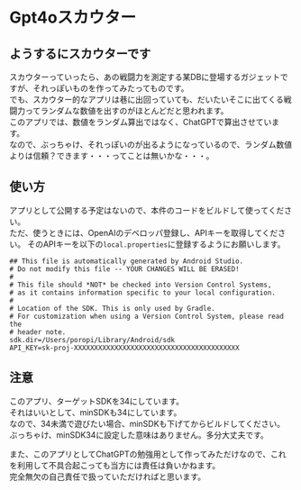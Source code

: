 # Gpt4oスカウター

## ようするにスカウターです

スカウターっていったら、あの戦闘力を測定する某DBに登場するガジェットですが、それっぽいものを作ってみたってものです。  
でも、スカウター的なアプリは巷に出回っていても、だいたいそこに出てくる戦闘力ってランダムな数値を出すのがほとんどだと思われます。  
このアプリでは、数値をランダム算出ではなく、ChatGPTで算出させています。  
なので、ぶっちゃけ、それっぽいのが出るようになっているので、ランダム数値よりは信頼？できます・・・ってことは無いかな・・・。

## 使い方

アプリとして公開する予定はないので、本件のコードをビルドして使ってください。  
ただ、使うときには、OpenAIのデベロッパ登録し、APIキーを取得してください。
そのAPIキーを以下の`local.properties`に登録するようにお願いします。

```
## This file is automatically generated by Android Studio.
# Do not modify this file -- YOUR CHANGES WILL BE ERASED!
#
# This file should *NOT* be checked into Version Control Systems,
# as it contains information specific to your local configuration.
#
# Location of the SDK. This is only used by Gradle.
# For customization when using a Version Control System, please read the
# header note.
sdk.dir=/Users/poropi/Library/Android/sdk
API_KEY=sk-proj-XXXXXXXXXXXXXXXXXXXXXXXXXXXXXXXXXXXXXXXXX
```

## 注意

このアプリ、ターゲットSDKを34にしています。  
それはいいとして、minSDKも34にしています。  
なので、34未満で遊びたい場合、minSDKも下げてからビルドしてください。  
ぶっちゃけ、minSDK34に設定した意味はありません。多分大丈夫です。  

また、このアプリとしてChatGPTの勉強用として作ってみただけなので、これを利用して不具合起こっても当方には責任は負いかねます。  
完全無欠の自己責任で扱っていただければと思います。  

